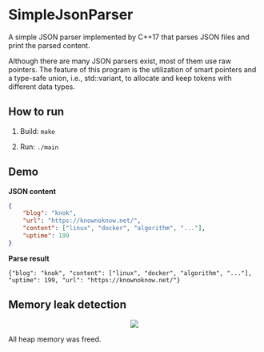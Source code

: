 # SimpleJsonParser

A simple JSON parser implemented by C++17 that parses JSON files and print the parsed content.

Although there are many JSON parsers exist, most of them use raw pointers. The feature of this program is the utilization of smart pointers and a type-safe union, i.e., std::variant, to allocate and keep tokens with different data types.

## How to run

1. Build: `make`

2. Run: `./main`

## Demo

**JSON content**

```json
{
    "blog": "knok",
    "url": "https://knownoknow.net/",
    "content": ["linux", "docker", "algorithm", "..."],
    "uptime": 199
}
```

**Parse result**

```
{"blog": "knok", "content": ["linux", "docker", "algorithm", "..."], "uptime": 199, "url": "https://knownoknow.net/"}
```

## Memory leak detection

<p align="center">
  <img src="https://cdn.jsdelivr.net/gh/Avafly/ImageHostingService@master/uPic/SCR-20230921-osmw.png">
</p>

All heap memory was freed.